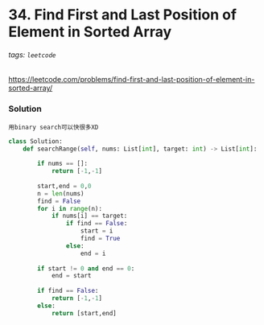 # 34. Find First and Last Position of Element in Sorted Array
###### tags: `leetcode`

https://leetcode.com/problems/find-first-and-last-position-of-element-in-sorted-array/

### Solution
    用binary search可以快很多XD
```python
class Solution:
    def searchRange(self, nums: List[int], target: int) -> List[int]:
        
        if nums == []:
            return [-1,-1]
        
        start,end = 0,0
        n = len(nums)
        find = False
        for i in range(n):
            if nums[i] == target:
                if find == False:
                    start = i
                    find = True
                else:
                    end = i
        
        if start != 0 and end == 0:
            end = start
        
        if find == False:
            return [-1,-1]
        else:
            return [start,end]
       
```